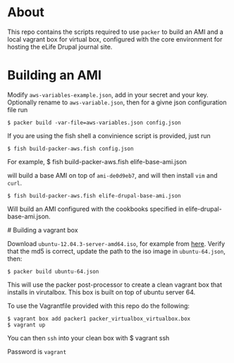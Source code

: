 
# About

This repo contains the scripts required to use `packer` to build an AMI and a local vagrant box for virtual box, configured with the core
environment for hosting the eLife Drupal journal site. 


# Building an AMI

Modify `aws-variables-example.json`, add in your secret and your key.
Optionally rename to `aws-variable.json`, then for a givne json configuration file run

	$ packer build -var-file=aws-variables.json config.json 

If you are using the fish shell a convinience script is provided, just run

	$ fish build-packer-aws.fish config.json

For example, 
	$  fish build-packer-aws.fish elife-base-ami.json 

will build a base AMI on top of `ami-de0d9eb7`, and will then install `vim` and `curl`.

	$ fish build-packer-aws.fish elife-drupal-base-ami.json

Will build an AMI configured with the cookbooks specified in elife-drupal-base-ami.json.



# Building a vagrant box

Download `ubuntu-12.04.3-server-amd64.iso`, for example from [here](http://releases.ubuntu.com/precise/). Verify that the md5 is correct,
update the path to the iso image in `ubuntu-64.json`, then:

	$ packer build ubuntu-64.json 


This will use the packer post-processor to create a clean vagrant box that installs in virutalbox. This box is 
built on top of ubuntu server 64.

To use the Vagrantfile provided with this repo do the following:

	$ vagrant box add packer1 packer_virtualbox_virtualbox.box 
	$ vagrant up 

You can then `ssh` into your clean box with 
	$ vagrant ssh

Password is `vagrant`

